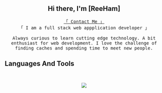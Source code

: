 
<h2 align="center">
    Hi there, I'm [ReeHam]
</h2>

<p align="center"> 
  <samp>
    <a href="https://linkedin.com/in/reham-daghistani">「 Contact Me 」</a>
    <br>
    「 I am a full stack web appplication developer 」    <br>
    <br>
    Always curious to learn cutting edge technology. A bit enthusiast for web development.
    I love the challenge of finding caches and spending time to meet new people.
  </samp>
</p>



 ## Languages And Tools

<div style="display: inline_block center"><br>
   <p align="center">
  <a href="https://skillicons.dev">
    <img src="https://skillicons.dev/icons?i=git,github,vue,php,laravel,html,css,mysql,firebase,vscode,bootstrap,sass" />
  </a>
</p>
</div>

